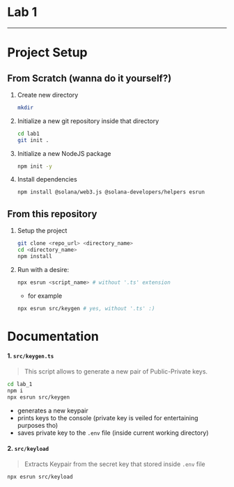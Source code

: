 # Lab 1

---
# Project Setup

## From Scratch (wanna do it yourself?)
1. Create new directory
    ```sh
    mkdir
    ```
2. Initialize a new git repository inside that directory
    ```sh
    cd lab1
    git init .
    ```
2. Initialize a new NodeJS package
    ```sh
    npm init -y
    ```
3. Install dependencies
    ```sh
    npm install @solana/web3.js @solana-developers/helpers esrun
    ```

## From this repository
1. Setup the project
    ```sh
    git clone <repo_url> <directory_name>
    cd <directory_name>
    npm install
    ```
2. Run with a desire:
    ```sh
    npx esrun <script_name> # without '.ts' extension
    ```
    - for example
    ```sh
    npx esrun src/keygen # yes, without '.ts' :)
    ```


# Documentation
#### 1. `src/keygen.ts`
> This script allows to generate a new pair of Public-Private keys.

```sh
cd lab_1
npm i
npx esrun src/keygen
```

- generates a new keypair
- prints keys to the console (private key is veiled for entertaining purposes tho)
- saves private key to the `.env` file (inside current working directory)

#### 2. `src/keyload`
> Extracts Keypair from the secret key that stored inside `.env` file

```sh
npx esrun src/keyload
```

